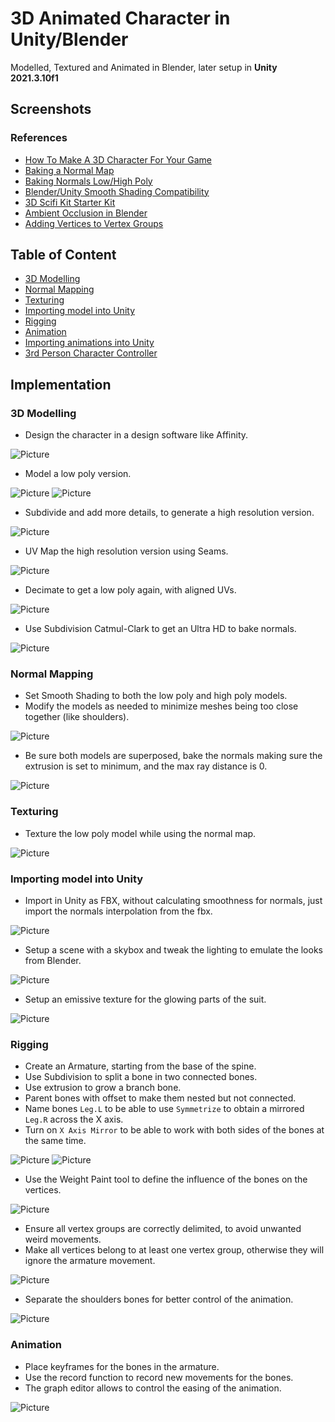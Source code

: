 # 3D Animated Character in Unity/Blender

Modelled, Textured and Animated in Blender, later setup in **Unity 2021.3.10f1**

## Screenshots

### References

- [How To Make A 3D Character For Your Game](https://www.youtube.com/watch?v=ogz-3r0EHKM)
- [Baking a Normal Map](https://www.youtube.com/watch?v=tndUB5b4STI)
- [Baking Normals Low/High Poly](https://www.reddit.com/r/learnblender/comments/gbgvla/does_having_the_high_poly_object_being_completely/)
- [Blender/Unity Smooth Shading Compatibility](https://www.reddit.com/r/Unity3D/comments/47lska/just_found_out_that_blenders_smooth_shading_will/)
- [3D Scifi Kit Starter Kit](https://assetstore.unity.com/packages/3d/environments/3d-scifi-kit-starter-kit-92152)
- [Ambient Occlusion in Blender](https://docs.blender.org/manual/en/2.79/render/blender_render/world/ambient_occlusion.html)
- [Adding Vertices to Vertex Groups](https://blender.stackexchange.com/questions/183463/how-do-i-fix-vertices-that-arent-following-the-armature)

## Table of Content

- [3D Modelling](#3d-modelling)
- [Normal Mapping](#normal-mapping)
- [Texturing](#texturing)
- [Importing model into Unity](#importing-model-into-unity)
- [Rigging](#rigging)
- [Animation](#animation)
- [Importing animations into Unity](#importing-animations-into-unity)
- [3rd Person Character Controller](#3d-person-character-controller)

## Implementation

### 3D Modelling

- Design the character in a design software like Affinity.

![Picture](./docs/1.jpg)

- Model a low poly version.

![Picture](./docs/2.jpg)
![Picture](./docs/3.jpg)

- Subdivide and add more details, to generate a high resolution version.

![Picture](./docs/4.jpg)

- UV Map the high resolution version using Seams.

![Picture](./docs/5.jpg)

- Decimate to get a low poly again, with aligned UVs.

![Picture](./docs/6.jpg)

- Use Subdivision Catmul-Clark to get an Ultra HD to bake normals.

![Picture](./docs/7.jpg)

### Normal Mapping

- Set Smooth Shading to both the low poly and high poly models.
- Modify the models as needed to minimize meshes being too close together (like shoulders).

![Picture](./docs/8.jpg)

- Be sure both models are superposed, bake the normals making sure the extrusion is set to minimum, and the max ray distance is 0.

![Picture](./docs/9.jpg)

### Texturing

- Texture the low poly model while using the normal map.

![Picture](./docs/10.jpg)

### Importing model into Unity

- Import in Unity as FBX, without calculating smoothness for normals, just import the normals interpolation from the fbx.

![Picture](./docs/11.jpg)

- Setup a scene with a skybox and tweak the lighting to emulate the looks from Blender.

![Picture](./docs/12.jpg)

- Setup an emissive texture for the glowing parts of the suit.

![Picture](./docs/13.jpg)

### Rigging

- Create an Armature, starting from the base of the spine.
- Use Subdivision to split a bone in two connected bones.
- Use extrusion to grow a branch bone.
- Parent bones with offset to make them nested but not connected.
- Name bones `Leg.L` to be able to use `Symmetrize` to obtain a mirrored `Leg.R` across the X axis.
- Turn on `X Axis Mirror` to be able to work with both sides of the bones at the same time.

![Picture](./docs/14.jpg)
![Picture](./docs/15.jpg)

- Use the Weight Paint tool to define the influence of the bones on the vertices.

![Picture](./docs/16.jpg)

- Ensure all vertex groups are correctly delimited, to avoid unwanted weird movements.
- Make all vertices belong to at least one vertex group, otherwise they will ignore the armature movement.

![Picture](./docs/17.jpg)

- Separate the shoulders bones for better control of the animation.

![Picture](./docs/18.jpg)

### Animation

- Place keyframes for the bones in the armature.
- Use the record function to record new movements for the bones.
- The graph editor allows to control the easing of the animation.

![Picture](./docs/19.jpg)
